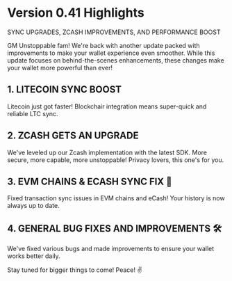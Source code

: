 # Version 0.41 Highlights

SYNC UPGRADES, ZCASH IMPROVEMENTS, AND PERFORMANCE BOOST

GM Unstoppable fam! We're back with another update packed with improvements to make your wallet experience even smoother. While this update focuses on behind-the-scenes enhancements, these changes make your wallet more powerful than ever!

## 1. LITECOIN SYNC BOOST
Litecoin just got faster! Blockchair integration means super-quick and reliable LTC sync.

## 2. ZCASH GETS AN UPGRADE
We've leveled up our Zcash implementation with the latest SDK. More secure, more capable, more unstoppable! Privacy lovers, this one's for you.

## 3. EVM CHAINS & ECASH SYNC FIX 🔧
Fixed transaction sync issues in EVM chains and eCash! Your history is now always up to date.

## 4. GENERAL BUG FIXES AND IMPROVEMENTS 🛠️
We've fixed various bugs and made improvements to ensure your wallet works better daily.

Stay tuned for bigger things to come! Peace! ✌️